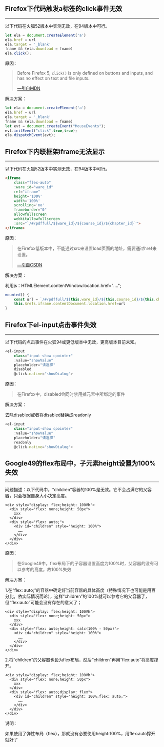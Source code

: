 ## Firefox下代码触发a标签的click事件无效

---

以下代码在火狐52版本中实测无效，在94版本中可行。

```js
let ela = document.createElement('a')
ela.href = url
ela.target = '_blank'
fname && (ela.download = fname)
ela.click();
```

原因：

> Before Firefox 5, `click()` is only defined on buttons and inputs, and has no effect on text and file inputs.
>
> [—引自MDN](https://developer.mozilla.org/zh-CN/docs/Web/API/HTMLElement/click)

解决方案：

```js
let ela = document.createElement('a')
ela.href = url
ela.target = '_blank'
fname && (ela.download = fname)
let evt = document.createEvent("MouseEvents");
evt.initEvent("click",true,true);
ela.dispatchEvent(evt);
```

## Firefox下内联框架iframe无法显示

---

以下代码在火狐52版本中实测无效，在94版本中可行。

```html
<iframe
    class="flex-auto"
    :ware_id="ware_id"
    ref="iframe"
    height='100%'
    width='100%'
    scrolling='no'
    frameborder="0"
    allowfullscreen
    webkitallowfullscreen
    :src="`/#/pdffull/${ware_id}/${course_id}/${chapter_id}`">
</iframe>
```

原因：

> 在Firefox低版本中，不能通过src来设置load页面的地址，需要通过href来设置。
>
> [—引自CSDN](https://blog.csdn.net/vicky_lxw/article/details/51079078)

解决方案：

利用js：HTMLElement.contentWindow.location.href="....";

```js
mounted() {
    const url = `/#/pdffull/${this.ware_id}/${this.course_id}/${this.chapter_id}`
    this.$refs.iframe.contentDocument.location.href=url
}
```

## Firefox下el-input点击事件失效

---

以下代码的点击事件在火狐94或更低版本中无效，更高版本目前未知。

```js
<el-input 
	class="input-show cpointer" 
    :value="showValue" 
	placeholder="请选择" 
	disabled
    @click.native="showDialog">
```

原因：

> 在Firefox中，disabled会同时禁用掉元素中所绑定的事件

解决方案：

去除disabled或者将disabled替换成readonly

```js
<el-input 
	class="input-show cpointer" 
    :value="showValue" 
	placeholder="请选择" 
	readonly
    @click.native="showDialog">
```

## Google49的flex布局中，子元素height设置为100%失效

---

问题描述：以下代码中，“children”容器的100%是无效。它不会占满它的父容器，只会根据自身大小决定高度。

```vue
<div style="display: flex;height: 100Vh">
  <div style="flex: none;height: 50px">
    xxx
  </div>
  <div style="flex: auto;">
    <div id="children" style="height: 100%">
      ……
    </div>
  </div>
</div>
```

原因：

> 在Google49中，flex布局下的子容器设置高度为100%时，父容器的没有可以参考的高度，故100%失效

解决方案：

1.在“flex: auto;”的容器中确定好当前容器的具体高度（特殊情况下也可能是用百分比，依实际情况而论），这样“children”的100%就可以参考它的父容器了，但“flex:auto”可能会没有存在的意义了；

```vue
<div style="display: flex;height: 100Vh">
  <div style="flex: none;height: 50px">
    xxx
  </div>
  <div style="flex: auto;height: calc(100% - 50px)">
    <div id="children" style="height: 100%">
      ……
    </div>
  </div>
</div>
```

2.将“children”的父容器也设为flex布局，然后“children”再用“flex:auto”将高度撑开。

```vue
<div style="display: flex;height: 100Vh">
  <div style="flex: none;height: 50px">
    xxx
  </div>
  <div style="flex: auto;display: flex">
    <div id="children" style="height: 100%;flex: auto;">
      ……
    </div>
  </div>
</div>
```

说明：

如果使用了弹性布局（flex），那就没有必要使用height:100%，用flex:auto撑开就好了
